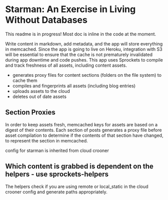 # Starman: An Exercise in Living Without Databases

This readme is in progress! Most doc is inline in the code at the moment. 

Write content in markdown, add metadata, and the app will store everything in memcached. Since the app is going to live on Heroku, integration with S3 will be essential to ensure that the cache is not prematurely invalidated during app downtime and code pushes. This app uses Sprockets to compile and track freshness of all assets, including content assets.

* generates proxy files for content sections (folders on the file system) to cache them
* compiles and fingerprints all assets (including blog entries)
* uploads assets to the cloud
* deletes out of date assets

## Section Proxies
In order to keep assets fresh, memcached keys for assets are based on a digest
of their contents. Each section of posts generates a proxy file before asset 
compilation to determine if the contents of that section have changed, to 
represent the section in memcached.

config for starman is inherited from cloud crooner

## Which content is grabbed is dependent on the helpers - use sprockets-helpers
The helpers check if you are using remote or local_static in the cloud crooner config and generate paths appropriately. 

